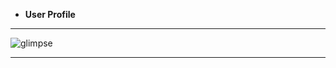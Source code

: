 - **User Profile**
---

![glimpse](https://github.com/mayuriwasu1/CSS-mini-projects/CSSexperiments/userProfile/user.png)

---
